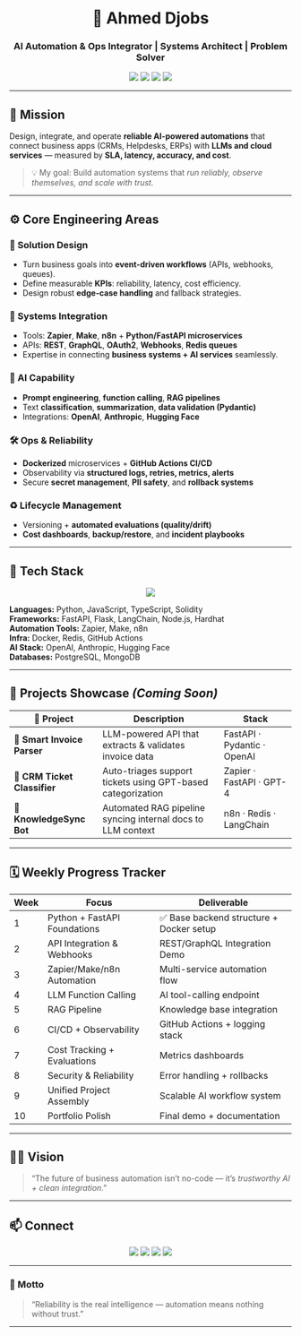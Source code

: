 <!--
========================================================
  🤖 Ahmed Djobs — AI Automation & Ops Integrator
  Professionally styled README for portfolio visibility
========================================================
-->

<h1 align="center">🤖 Ahmed Djobs</h1>
<h3 align="center">AI Automation & Ops Integrator | Systems Architect | Problem Solver</h3>

<p align="center">
  <img src="https://img.shields.io/badge/AI_Automation-Engineer-blueviolet?style=for-the-badge&logo=openai" />
  <img src="https://img.shields.io/badge/FastAPI-Backend-green?style=for-the-badge&logo=fastapi" />
  <img src="https://img.shields.io/badge/Zapier%20%7C%20Make%20%7C%20n8n-orange?style=for-the-badge" />
  <img src="https://img.shields.io/badge/CI/CD-GitHub_Actions-blue?style=for-the-badge&logo=githubactions" />
</p>

---

## 🧭 Mission

Design, integrate, and operate **reliable AI-powered automations** that connect business apps (CRMs, Helpdesks, ERPs) with **LLMs and cloud services** — measured by **SLA, latency, accuracy, and cost**.

> 💡 My goal: Build automation systems that *run reliably, observe themselves, and scale with trust.*

---

## ⚙️ Core Engineering Areas

### 🧩 Solution Design
- Turn business goals into **event-driven workflows** (APIs, webhooks, queues).  
- Define measurable **KPIs**: reliability, latency, cost efficiency.  
- Design robust **edge-case handling** and fallback strategies.

### 🔗 Systems Integration
- Tools: **Zapier**, **Make**, **n8n** + **Python/FastAPI microservices**  
- APIs: **REST**, **GraphQL**, **OAuth2**, **Webhooks**, **Redis queues**  
- Expertise in connecting **business systems + AI services** seamlessly.

### 🧠 AI Capability
- **Prompt engineering**, **function calling**, **RAG pipelines**  
- Text **classification**, **summarization**, **data validation (Pydantic)**  
- Integrations: **OpenAI**, **Anthropic**, **Hugging Face**

### 🛠 Ops & Reliability
- **Dockerized** microservices + **GitHub Actions CI/CD**  
- Observability via **structured logs, retries, metrics, alerts**  
- Secure **secret management**, **PII safety**, and **rollback systems**

### ♻️ Lifecycle Management
- Versioning + **automated evaluations (quality/drift)**  
- **Cost dashboards**, **backup/restore**, and **incident playbooks**

---

## 🧱 Tech Stack

<p align="center">
  <img src="https://skillicons.dev/icons?i=python,fastapi,docker,postgres,redis,git,githubactions,linux,js,typescript,nodejs,solidity,hardhat,openai,vscode" />
</p>

**Languages:** Python, JavaScript, TypeScript, Solidity  
**Frameworks:** FastAPI, Flask, LangChain, Node.js, Hardhat  
**Automation Tools:** Zapier, Make, n8n  
**Infra:** Docker, Redis, GitHub Actions  
**AI Stack:** OpenAI, Anthropic, Hugging Face  
**Databases:** PostgreSQL, MongoDB  

---

## 🧰 Projects Showcase *(Coming Soon)*

| 🧩 Project | Description | Stack |
|-------------|-------------|--------|
| 🧾 **Smart Invoice Parser** | LLM-powered API that extracts & validates invoice data | FastAPI · Pydantic · OpenAI |
| 🤖 **CRM Ticket Classifier** | Auto-triages support tickets using GPT-based categorization | Zapier · FastAPI · GPT-4 |
| 🔄 **KnowledgeSync Bot** | Automated RAG pipeline syncing internal docs to LLM context | n8n · Redis · LangChain |

---

## 🗓 Weekly Progress Tracker

| Week | Focus | Deliverable |
|------|--------|-------------|
| 1 | Python + FastAPI Foundations | ✅ Base backend structure + Docker setup |
| 2 | API Integration & Webhooks | REST/GraphQL Integration Demo |
| 3 | Zapier/Make/n8n Automation | Multi-service automation flow |
| 4 | LLM Function Calling | AI tool-calling endpoint |
| 5 | RAG Pipeline | Knowledge base integration |
| 6 | CI/CD + Observability | GitHub Actions + logging stack |
| 7 | Cost Tracking + Evaluations | Metrics dashboards |
| 8 | Security & Reliability | Error handling + rollbacks |
| 9 | Unified Project Assembly | Scalable AI workflow system |
| 10 | Portfolio Polish | Final demo + documentation |

---

## 🧗‍♂️ Vision

> “The future of business automation isn’t no-code — it’s *trustworthy AI + clean integration*.”

---

## 📫 Connect

<p align="center">
  <a href="https://linkedin.com/in/ahmeddjobs"><img src="https://img.shields.io/badge/LinkedIn-Profile-blue?style=for-the-badge&logo=linkedin" /></a>
  <a href="mailto:contact@djobs.net"><img src="https://img.shields.io/badge/Email-Me-green?style=for-the-badge&logo=gmail" /></a>
  <a href="https://djobs.net"><img src="https://img.shields.io/badge/Website-djobs.net-black?style=for-the-badge&logo=firefox" /></a>
  <a href="https://github.com/ahmeddjobs"><img src="https://img.shields.io/badge/GitHub-Repos-black?style=for-the-badge&logo=github" /></a>
</p>

---

### 🏁 Motto

> “Reliability is the real intelligence — automation means nothing without trust.”

---
